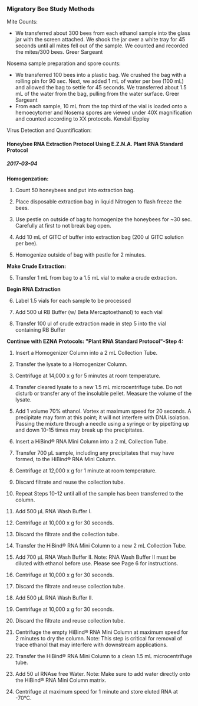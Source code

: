 ### Migratory Bee Study Methods

Mite Counts:

* We transferred about 300 bees from each ethanol sample into the glass jar with the screen attached. We shook the jar over a white tray for 45 seconds until all mites fell out of the sample. We counted and recorded the mites/300 bees. Greer Sargeant

Nosema sample preparation and spore counts:

* We transferred 100 bees into a plastic bag. We crushed the bag with a rolling pin for 90 sec. Next, we added 1 mL of water per bee (100 mL)  and allowed the bag to settle for 45 seconds. We transferred about 1.5 mL of the water from the bag, pulling from the water surface. Greer Sargeant
* From each sample, 10 mL from the top third of the vial is loaded onto a hemoecytomer and Nosema spores are viewed under 40X magnification and counted according to XX protocols.   Kendall Eppley

Virus Detection and Quantification:

#### Honeybee RNA Extraction Protocol Using E.Z.N.A. Plant RNA Standard Protocol

##### 2017-03-04

**Homogenzation:**

1) Count 50 honeybees and put into extraction bag.

2) Place disposable extraction bag in liquid Nitrogen to flash freeze the bees.

3) Use pestle on outside of bag to homogenize the honeybees for ~30 sec. Carefully at first to not break bag 		open. 

3) Add 10 mL of GITC of buffer into extraction bag (200 ul GITC solution per bee).

4) Homogenize outside of bag with pestle for 2 minutes.

**Make Crude Extraction:**

5) Transfer 1 mL from bag to a 1.5 mL vial to make a crude extraction.

**Begin RNA Extraction**

6) Label 1.5 vials for each sample to be processed

7) Add 500 ul RB Buffer (w/ Beta Mercaptoethanol)  to each vial

8) Transfer 100 ul of crude extraction made in step 5 into the vial containing RB Buffer

**Continue with EZNA Protocols: "Plant RNA Standard Protocol"-Step 4:**

1. Insert a Homogenizer Column into a 2 mL Collection Tube.
2. Transfer the lysate to a Homogenizer Column.
3. Centrifuge at 14,000 x g for 5 minutes at room temperature.
4. Transfer cleared lysate to a new 1.5 mL microcentrifuge tube. Do not disturb or
   transfer any of the insoluble pellet. Measure the volume of the lysate.
5. Add 1 volume 70% ethanol. Vortex at maximum speed for 20 seconds. A precipitate
   may form at this point; it will not interfere with DNA isolation. Passing the mixture
   through a needle using a syringe or by pipetting up and down 10-15 times may break
   up the precipitates.
6. Insert a HiBind® RNA Mini Column into a 2 mL Collection Tube.
7. Transfer 700 µL sample, including any precipitates that may have formed, to the
   HiBind® RNA Mini Column.
8. Centrifuge at 12,000 x g for 1 minute at room temperature.
9. Discard filtrate and reuse the collection tube.
10. Repeat Steps 10-12 until all of the sample has been transferred to the column.


1. Add 500 μL RNA Wash Buffer I.
2. Centrifuge at 10,000 x g for 30 seconds.
3. Discard the filtrate and the collection tube.
4. Transfer the HiBind® RNA Mini Column to a new 2 mL Collection Tube.
5. Add 700 μL RNA Wash Buffer II.
   Note: RNA Wash Buffer II must be diluted with ethanol before use. Please see Page 6
   for instructions.
6. Centrifuge at 10,000 x g for 30 seconds.
7. Discard the filtrate and reuse collection tube.
8. Add 500 μL RNA Wash Buffer II.
9. Centrifuge at 10,000 x g for 30 seconds.
10. Discard the filtrate and reuse collection tube.
11. Centrifuge the empty HiBind® RNA Mini Column at maximum speed for 2 minutes to
    dry the column.
    Note: This step is critical for removal of trace ethanol that may interfere with
    downstream applications.
12. Transfer the HiBind® RNA Mini Column to a clean 1.5 mL microcentrifuge tube.
13. Add 50 ul RNAse free Water.
    Note: Make sure to add water directly onto the HiBind® RNA Mini Column matrix.
14. Centrifuge at maximum speed for 1 minute and store eluted RNA at -70°C.